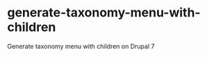 generate-taxonomy-menu-with-children
====================================

Generate taxonomy menu with children on Drupal 7
